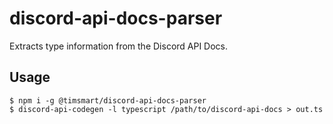 # discord-api-docs-parser

Extracts type information from the Discord API Docs.

## Usage

```
$ npm i -g @timsmart/discord-api-docs-parser
$ discord-api-codegen -l typescript /path/to/discord-api-docs > out.ts
```
